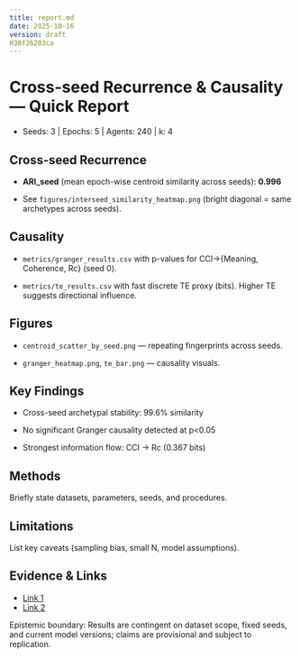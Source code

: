 ```yaml
---
title: report.md
date: 2025-10-16
version: draft
H38f26203ca
---
```


# Cross-seed Recurrence & Causality — Quick Report

- Seeds: 3 | Epochs: 5 | Agents: 240 | k: 4

## Cross-seed Recurrence

- **ARI_seed** (mean epoch-wise centroid similarity across seeds): **0.996**

- See `figures/interseed_similarity_heatmap.png` (bright diagonal = same archetypes across seeds).

## Causality

- `metrics/granger_results.csv` with p-values for CCI→{Meaning, Coherence, Rc} (seed 0).

- `metrics/te_results.csv` with fast discrete TE proxy (bits). Higher TE suggests directional influence.

## Figures

- `centroid_scatter_by_seed.png` — repeating fingerprints across seeds.

- `granger_heatmap.png`, `te_bar.png` — causality visuals.

## Key Findings

- Cross-seed archetypal stability: 99.6% similarity

- No significant Granger causality detected at p<0.05

- Strongest information flow: CCI → Rc (0.367 bits)


## Methods
Briefly state datasets, parameters, seeds, and procedures.

## Limitations
List key caveats (sampling bias, small N, model assumptions).

## Evidence & Links
- [Link 1](#)
- [Link 2](#)

Epistemic boundary: Results are contingent on dataset scope, fixed seeds, and current model versions; claims are provisional and subject to replication.
